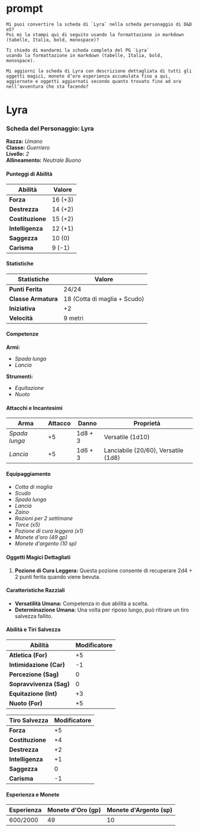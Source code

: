 # prompt

```
Mi puoi convertire la scheda di `Lyra` nella scheda personaggio di D&D e5? 
Poi mi la stampi qui di seguito usando la formattazione in markdown (tabelle, Italia, bold, monospace)?
```

```
Ti chiedo di mandarmi la scheda completa del PG `Lyra`
usando la formattazione in markdown (tabelle, Italia, bold, monospace).
```

```
Mi aggiorni la scheda di Lyra con descrizione dettagliata di tutti gli oggetti magici, monete d’oro esperienza accumulata fino a qui, aggiornate e oggetti aggiornati secondo quanto trovato fino ad ora nell’avventura che sta facendo?
```
# Lyra

### Scheda del Personaggio: Lyra

**Razza:** *Umano*  
**Classe:** *Guerriero*  
**Livello:** *2*  
**Allineamento:** *Neutrale Buono*  

#### **Punteggi di Abilità**

| **Abilità**    | **Valore** |
|----------------|------------|
| **Forza**      | 16 (+3)    |
| **Destrezza**  | 14 (+2)    |
| **Costituzione** | 15 (+2)    |
| **Intelligenza** | 12 (+1)    |
| **Saggezza**   | 10 (0)     |
| **Carisma**    | 9 (-1)     |

#### **Statistiche**

| **Statistiche**        | **Valore**        |
|------------------------|-------------------|
| **Punti Ferita**       | 24/24             |
| **Classe Armatura**    | 18 (Cotta di maglia + Scudo) |
| **Iniziativa**         | +2                |
| **Velocità**           | 9 metri           |

#### **Competenze**

**Armi:**
- *Spada lunga*
- *Lancia*

**Strumenti:**
- *Equitazione*
- *Nuoto*

#### **Attacchi e Incantesimi**

| **Arma**          | **Attacco**  | **Danno**       | **Proprietà**                  |
|-------------------|--------------|-----------------|-------------------------------|
| *Spada lunga*     | +5           | 1d8 + 3         | Versatile (1d10)              |
| *Lancia*          | +5           | 1d6 + 3         | Lanciabile (20/60), Versatile (1d8) |

#### **Equipaggiamento**

- *Cotta di maglia*
- *Scudo*
- *Spada lunga*
- *Lancia*
- *Zaino*
- *Razioni per 2 settimane*
- *Torce (x5)*
- *Pozione di cura leggera (x1)*
- *Monete d'oro (49 gp)*
- *Monete d'argento (10 sp)*

#### **Oggetti Magici Dettagliati**

1. **Pozione di Cura Leggera:** Questa pozione consente di recuperare 2d4 + 2 punti ferita quando viene bevuta.

#### **Caratteristiche Razziali**

- **Versatilità Umana:** Competenza in due abilità a scelta.
- **Determinazione Umana:** Una volta per riposo lungo, può ritirare un tiro salvezza fallito.

#### **Abilità e Tiri Salvezza**

| **Abilità**         | **Modificatore** |
|---------------------|------------------|
| **Atletica (For)**  | +5               |
| **Intimidazione (Car)** | -1            |
| **Percezione (Sag)** | 0               |
| **Sopravvivenza (Sag)** | 0           |
| **Equitazione (Int)** | +3              |
| **Nuoto (For)**       | +5              |

| **Tiro Salvezza**   | **Modificatore** |
|---------------------|------------------|
| **Forza**           | +5               |
| **Costituzione**    | +4               |
| **Destrezza**       | +2               |
| **Intelligenza**    | +1               |
| **Saggezza**        | 0                |
| **Carisma**         | -1               |

#### **Esperienza e Monete**

| **Esperienza**      | **Monete d'Oro (gp)** | **Monete d'Argento (sp)** |
|---------------------|-----------------------|---------------------------|
| 600/2000            | 49                    | 10                        |

